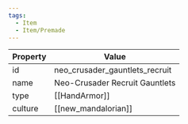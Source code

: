 ```yaml
---
tags:
  - Item
  - Item/Premade
---
```


| Property | Value                          |
| -------- | ------------------------------ |
| id       | neo_crusader_gauntlets_recruit |
| name     | Neo-Crusader Recruit Gauntlets |
| type     | [[HandArmor]]                  |
| culture  | [[new_mandalorian]]            |


